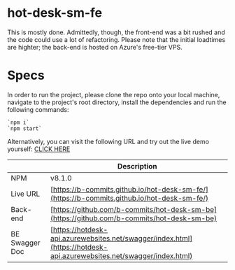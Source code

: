 # hot-desk-sm-fe
This is mostly done. Admittedly, though, the front-end was a bit rushed and the code could use a lot of refactoring.
Please note that the initial loadtimes are highter; the back-end is hosted on Azure's free-tier VPS.

# Specs

In order to run the project, please clone the repo onto your local machine, navigate to the project's root directory, install the dependencies and run the following commands:

    `npm i`
    `npm start`

Alternatively, you can visit the following URL and try out the live demo yourself:
[CLICK HERE](https://b-commits.github.io/hot-desk-sm-fe/)

|                  | Description                                     |
| ---------------- | ----------------------------------------------- |
| NPM           | v8.1.0                                          |
| Live URL         | [https://b-commits.github.io/hot-desk-sm-fe/](https://b-commits.github.io/hot-desk-sm-fe/)    |
| Back-end      | [https://github.com/b-commits/hot-desk-sm-be](https://github.com/b-commits/hot-desk-sm-be) |
| BE Swagger Doc      | [https://hotdesk-api.azurewebsites.net/swagger/index.html](https://hotdesk-api.azurewebsites.net/swagger/index.html) |
